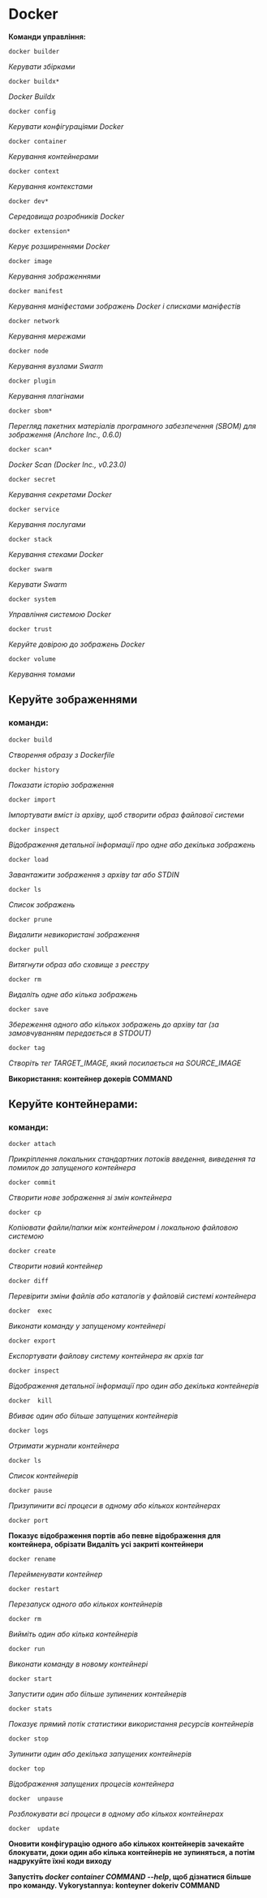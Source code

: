  # Docker
**Команди управління:**
```
docker builder
```  
*Керувати збірками*
``` 
docker buildx*
```    
*Docker Buildx*
```
docker config
```     
*Керувати конфігураціями Docker*
```
docker container
``` 
*Керування контейнерами*
``` 
docker context 
```   
*Керування контекстами*
``` 
docker dev* 
```
*Середовища розробників Docker*
``` 
docker extension* 
```
*Керує розширеннями Docker*
```  
docker image 
```
*Керування зображеннями*
``` 
docker manifest 
```
*Керування маніфестами зображень Docker і списками маніфестів*
``` 
docker network 
```
*Керування мережами*
```  
docker node 
```
*Керування вузлами Swarm*
``` 
docker plugin 
```
*Керування плагінами*
``` 
docker sbom*
```
*Перегляд пакетних матеріалів програмного забезпечення (SBOM) для зображення (Anchore Inc., 0.6.0)*
``` 
docker scan* 
```
*Docker Scan (Docker Inc., v0.23.0)*
``` 
docker secret  
```
*Керування секретами Docker*
```
docker service
```
*Керування послугами*
```
docker stack 
```
*Керування стеками Docker*
``` 
docker swarm
```
*Керувати Swarm*
```
docker system
```
*Управління системою Docker*
```
docker trust 
```
*Керуйте довірою до зображень Docker*
``` 
docker volume 
``` 
*Керування томами*
## Керуйте зображеннями
### команди:
``` 
docker build 
```
*Створення образу з Dockerfile*
``` 
docker history
```
*Показати історію зображення*
``` 
docker import 
```
*Імпортувати вміст із архіву, щоб створити образ файлової системи*
```  
docker inspect 
```
*Відображення детальної інформації про одне або декілька зображень*
```
docker load 
```
*Завантажити зображення з архіву tar або STDIN*
``` 
docker ls 
``` 
*Список зображень*
```
docker prune 
```
*Видалити невикористані зображення*
``` 
docker pull 
```
*Витягнути образ або сховище з реєстру*
``` 
docker rm 
```
*Видаліть одне або кілька зображень*
``` 
docker save 
```
*Збереження одного або кількох зображень до архіву tar (за замовчуванням передається в STDOUT)*
``` 
docker tag 
```
*Створіть тег TARGET_IMAGE, який посилається на SOURCE_IMAGE*


**Використання: контейнер докерів COMMAND**

## Керуйте контейнерами:

### команди:
  ``` 
  docker attach
  ```  
  *Прикріплення локальних стандартних потоків введення, виведення та помилок до запущеного контейнера*
   ```
   docker commit
   ```
   *Створити нове зображення зі змін контейнера*
   ```
   docker cp
   ```
   *Копіювати файли/папки між контейнером і локальною файловою системою*
   ```
   docker create
   ``` 
   *Створити новий контейнер*
   ```
   docker diff
   ``` 
   *Перевірити зміни файлів або каталогів у файловій системі контейнера*
   ```
  docker  exec
   ``` 
   *Виконати команду у запущеному контейнері*
   ```
   docker export
   ``` 
   *Експортувати файлову систему контейнера як архів tar*
   ```
   docker inspect 
   ```
   *Відображення детальної інформації про один або декілька контейнерів*
   ```
  docker  kill
   ```
   *Вбиває один або більше запущених контейнерів*
   ```
   docker logs
   ``` 
   *Отримати журнали контейнера*
   ```
   docker ls
   ``` 
   *Список контейнерів*
   ```
   docker pause
   ``` 
   *Призупинити всі процеси в одному або кількох контейнерах*
   ```
   docker port 
   ```
   **Показує відображення портів або певне відображення для контейнера,
   обрізати Видаліть усі закриті контейнери**
   ```
   docker rename
   ``` 
   *Перейменувати контейнер*
   ```
   docker restart
   ``` 
   *Перезапуск одного або кількох контейнерів*
   ```
   docker rm
   ``` 
   *Вийміть один або кілька контейнерів*
   ```
   docker run
   ``` 
   *Виконати команду в новому контейнері*
   ```
   docker start
   ``` 
   *Запустити один або більше зупинених контейнерів*
   ```
   docker stats
   ``` 
   *Показує прямий потік статистики використання ресурсів контейнерів*
   ```
   docker stop 
   ```
   *Зупинити один або декілька запущених контейнерів*
   ```
   docker top
   ``` 
   *Відображення запущених процесів контейнера*
   ```
  docker  unpause
   ``` 
   *Розблокувати всі процеси в одному або кількох контейнерах*
   ```
  docker  update
   ``` 
   **Оновити конфігурацію одного або кількох контейнерів
   зачекайте блокувати, доки один або кілька контейнерів не зупиняться, а потім надрукуйте їхні коди виходу**

**Запустіть *docker container COMMAND --help*, щоб дізнатися більше про команду.
Vykorystannya: konteyner dokeriv COMMAND**
